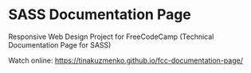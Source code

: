 # SASS Documentation Page

Responsive Web Design Project for FreeCodeCamp (Technical Documentation Page for SASS)

Watch online:
https://tinakuzmenko.github.io/fcc-documentation-page/
